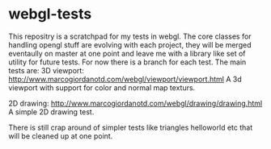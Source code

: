 # webgl-tests
This repositry is a scratchpad for my tests in webgl. The core classes for handling opengl stuff are evolving with each project,
they will be merged eventaully on master at one point and leave me with a library like set of utility for future tests.
For now there is a branch for each test.
The main tests are:
3D viewport:
http://www.marcogiordanotd.com/webgl/viewport/viewport.html
A 3d viewport with support for color and normal map texturs.

2D drawing:
http://www.marcogiordanotd.com/webgl/drawing/drawing.html
A simple 2D drawing test.

There is still crap around of simpler tests like triangles helloworld etc that will be cleaned up at one point.
